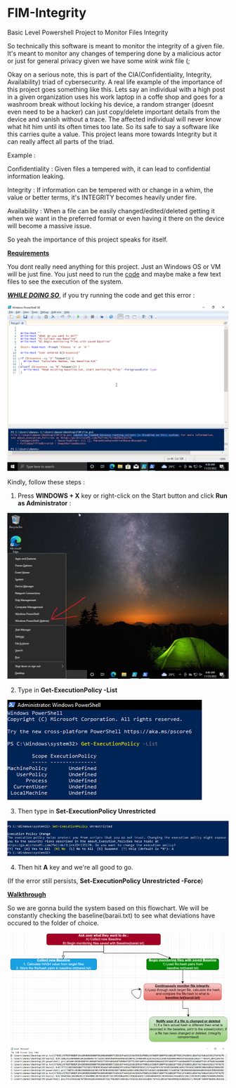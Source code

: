 # FIM-Integrity
Basic Level Powershell Project to Monitor Files Integrity

So technically this software is meant to monitor the integrity of a given file. It's meant to monitor any changes of tempering done by a malicious actor or just for general privacy given we have some *wink wink* file (;

Okay on a serious note, this is part of the CIA(Confidentiality, Integrity, Availability) triad of cybersecurity. A real life example of the importance of this project goes something like this. Lets say an individual with a high post in a given organization uses his work laptop in a coffe shop and goes for a washroom break without locking his device, a random stranger (doesnt even need to be a hacker) can just copy/delete important details from the device and vanish without a trace. The affected individual will never know what hit him until its often times too late. So its safe to say a software like this carries quite a value. This project leans more towards Integrity but it can really affect all parts of the triad. 

Example :

Confidentiality : Given files a tempered with, it can lead to confidential information leaking.

Integrity : If information can be tempered with or change in a whim, the value or better terms, it's INTEGRITY becomes heavily under fire. 

Availability : When a file can be easily changed/edited/deleted getting it when we want in the preferred format or even having it there on the device will become a massive issue.

So yeah the importance of this project speaks for itself.

<ins>**Requirements**</ins>

You dont really need anything for this project. Just an Windows OS or VM will be just fine. You just need to run the [code](https://github.com/Maverick1102/FIM-Integrity/blob/main/powershell.ps1) and maybe make a few text files to see the execution of the system.

<ins>***WHILE DOING SO***</ins>, if you try running the code and get this error :

![](1.png)

Kindly, follow these steps :
1) Press **WINDOWS + X** key or right-click on the Start button and click **Run as Administrator** :

![](3.png)

2) Type in **Get-ExecutionPolicy -List**

![](2-1.png)

3) Then type in **Set-ExecutionPolicy Unrestricted**

![](2-2.png)

4) Then hit **A** key and we're all good to go.

(If the error still  persists, **Set-ExecutionPolicy Unrestricted -Force**)

<ins>**Walkthrough**</ins>

So we are gonna build the system based on this flowchart. We will be constantly checking the baseline(baraii.txt) to see what deviations have occured to the folder of choice. 

![](FIM.png)


